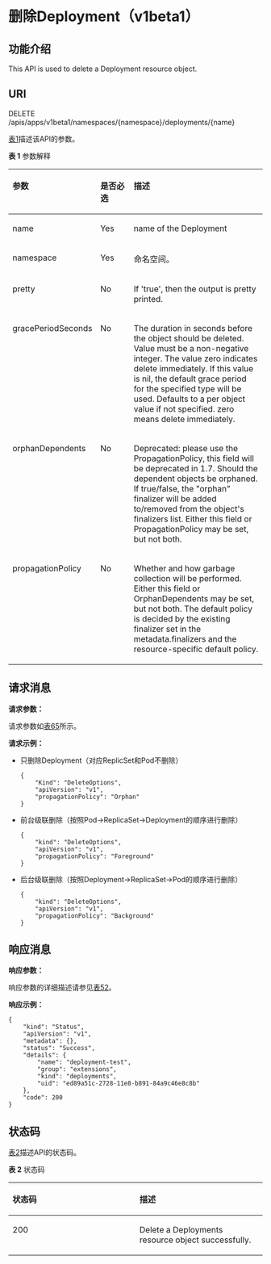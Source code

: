 # 删除Deployment（v1beta1）<a name="cci_02_0027"></a>

## 功能介绍<a name="zh-cn_topic_0091433673_section65321233"></a>

This API is used to delete a Deployment resource object.

## URI<a name="zh-cn_topic_0091433673_section51020189"></a>

DELETE /apis/apps/v1beta1/namespaces/\{namespace\}/deployments/\{name\}

[表1](#zh-cn_topic_0091433673_table2758112513516)描述该API的参数。

**表 1**  参数解释

<a name="zh-cn_topic_0091433673_table2758112513516"></a>
<table><thead align="left"><tr id="zh-cn_topic_0091433673_row65815647"><th class="cellrowborder" valign="top" width="17.348265173482652%" id="mcps1.2.4.1.1"><p id="zh-cn_topic_0091433673_p65652297517"><a name="zh-cn_topic_0091433673_p65652297517"></a><a name="zh-cn_topic_0091433673_p65652297517"></a>参数</p>
</th>
<th class="cellrowborder" valign="top" width="16.328367163283673%" id="mcps1.2.4.1.2"><p id="zh-cn_topic_0091433673_p165661629135114"><a name="zh-cn_topic_0091433673_p165661629135114"></a><a name="zh-cn_topic_0091433673_p165661629135114"></a>是否必选</p>
</th>
<th class="cellrowborder" valign="top" width="66.32336766323368%" id="mcps1.2.4.1.3"><p id="zh-cn_topic_0091433673_p14567629115114"><a name="zh-cn_topic_0091433673_p14567629115114"></a><a name="zh-cn_topic_0091433673_p14567629115114"></a>描述</p>
</th>
</tr>
</thead>
<tbody><tr id="zh-cn_topic_0091433673_row5608934"><td class="cellrowborder" valign="top" width="17.348265173482652%" headers="mcps1.2.4.1.1 "><p id="zh-cn_topic_0091433673_p51670535"><a name="zh-cn_topic_0091433673_p51670535"></a><a name="zh-cn_topic_0091433673_p51670535"></a>name</p>
</td>
<td class="cellrowborder" valign="top" width="16.328367163283673%" headers="mcps1.2.4.1.2 "><p id="zh-cn_topic_0091433673_p24563845"><a name="zh-cn_topic_0091433673_p24563845"></a><a name="zh-cn_topic_0091433673_p24563845"></a>Yes</p>
</td>
<td class="cellrowborder" valign="top" width="66.32336766323368%" headers="mcps1.2.4.1.3 "><p id="zh-cn_topic_0091433673_p43514439"><a name="zh-cn_topic_0091433673_p43514439"></a><a name="zh-cn_topic_0091433673_p43514439"></a>name of the Deployment</p>
</td>
</tr>
<tr id="zh-cn_topic_0091433673_row56085638"><td class="cellrowborder" valign="top" width="17.348265173482652%" headers="mcps1.2.4.1.1 "><p id="zh-cn_topic_0091433673_p46642793"><a name="zh-cn_topic_0091433673_p46642793"></a><a name="zh-cn_topic_0091433673_p46642793"></a>namespace</p>
</td>
<td class="cellrowborder" valign="top" width="16.328367163283673%" headers="mcps1.2.4.1.2 "><p id="zh-cn_topic_0091433673_p19969926"><a name="zh-cn_topic_0091433673_p19969926"></a><a name="zh-cn_topic_0091433673_p19969926"></a>Yes</p>
</td>
<td class="cellrowborder" valign="top" width="66.32336766323368%" headers="mcps1.2.4.1.3 "><p id="zh-cn_topic_0079615000_p8332925"><a name="zh-cn_topic_0079615000_p8332925"></a><a name="zh-cn_topic_0079615000_p8332925"></a>命名空间。</p>
</td>
</tr>
<tr id="zh-cn_topic_0091433673_row62561693"><td class="cellrowborder" valign="top" width="17.348265173482652%" headers="mcps1.2.4.1.1 "><p id="zh-cn_topic_0091433673_p34332366"><a name="zh-cn_topic_0091433673_p34332366"></a><a name="zh-cn_topic_0091433673_p34332366"></a>pretty</p>
</td>
<td class="cellrowborder" valign="top" width="16.328367163283673%" headers="mcps1.2.4.1.2 "><p id="zh-cn_topic_0091433673_p29458227"><a name="zh-cn_topic_0091433673_p29458227"></a><a name="zh-cn_topic_0091433673_p29458227"></a>No</p>
</td>
<td class="cellrowborder" valign="top" width="66.32336766323368%" headers="mcps1.2.4.1.3 "><p id="zh-cn_topic_0091433673_p37306164"><a name="zh-cn_topic_0091433673_p37306164"></a><a name="zh-cn_topic_0091433673_p37306164"></a>If 'true', then the output is pretty printed.</p>
</td>
</tr>
<tr id="zh-cn_topic_0091433673_row211163"><td class="cellrowborder" valign="top" width="17.348265173482652%" headers="mcps1.2.4.1.1 "><p id="zh-cn_topic_0091433673_p17104275"><a name="zh-cn_topic_0091433673_p17104275"></a><a name="zh-cn_topic_0091433673_p17104275"></a>gracePeriodSeconds</p>
</td>
<td class="cellrowborder" valign="top" width="16.328367163283673%" headers="mcps1.2.4.1.2 "><p id="zh-cn_topic_0091433673_p43269019"><a name="zh-cn_topic_0091433673_p43269019"></a><a name="zh-cn_topic_0091433673_p43269019"></a>No</p>
</td>
<td class="cellrowborder" valign="top" width="66.32336766323368%" headers="mcps1.2.4.1.3 "><p id="zh-cn_topic_0091433673_p15129627"><a name="zh-cn_topic_0091433673_p15129627"></a><a name="zh-cn_topic_0091433673_p15129627"></a>The duration in seconds before the object should be deleted. Value must be a non-negative integer. The value zero indicates delete immediately. If this value is nil, the default grace period for the specified type will be used. Defaults to a per object value if not specified. zero means delete immediately.</p>
</td>
</tr>
<tr id="zh-cn_topic_0091433673_row1948920"><td class="cellrowborder" valign="top" width="17.348265173482652%" headers="mcps1.2.4.1.1 "><p id="zh-cn_topic_0091433673_p23644832"><a name="zh-cn_topic_0091433673_p23644832"></a><a name="zh-cn_topic_0091433673_p23644832"></a>orphanDependents</p>
</td>
<td class="cellrowborder" valign="top" width="16.328367163283673%" headers="mcps1.2.4.1.2 "><p id="zh-cn_topic_0091433673_p36183253"><a name="zh-cn_topic_0091433673_p36183253"></a><a name="zh-cn_topic_0091433673_p36183253"></a>No</p>
</td>
<td class="cellrowborder" valign="top" width="66.32336766323368%" headers="mcps1.2.4.1.3 "><p id="zh-cn_topic_0091433673_p45162366"><a name="zh-cn_topic_0091433673_p45162366"></a><a name="zh-cn_topic_0091433673_p45162366"></a>Deprecated: please use the PropagationPolicy, this field will be deprecated in 1.7. Should the dependent objects be orphaned. If true/false, the "orphan" finalizer will be added to/removed from the object's finalizers list. Either this field or PropagationPolicy may be set, but not both.</p>
</td>
</tr>
<tr id="zh-cn_topic_0091433673_row3808114"><td class="cellrowborder" valign="top" width="17.348265173482652%" headers="mcps1.2.4.1.1 "><p id="zh-cn_topic_0091433673_p40021797"><a name="zh-cn_topic_0091433673_p40021797"></a><a name="zh-cn_topic_0091433673_p40021797"></a>propagationPolicy</p>
</td>
<td class="cellrowborder" valign="top" width="16.328367163283673%" headers="mcps1.2.4.1.2 "><p id="zh-cn_topic_0091433673_p20540096"><a name="zh-cn_topic_0091433673_p20540096"></a><a name="zh-cn_topic_0091433673_p20540096"></a>No</p>
</td>
<td class="cellrowborder" valign="top" width="66.32336766323368%" headers="mcps1.2.4.1.3 "><p id="zh-cn_topic_0091433673_p53135084"><a name="zh-cn_topic_0091433673_p53135084"></a><a name="zh-cn_topic_0091433673_p53135084"></a></p>
<p id="zh-cn_topic_0091433673_p8453712"><a name="zh-cn_topic_0091433673_p8453712"></a><a name="zh-cn_topic_0091433673_p8453712"></a>Whether and how garbage collection will be performed. Either this field or OrphanDependents may be set, but not both. The default policy is decided by the existing finalizer set in the metadata.finalizers and the resource-specific default policy.</p>
</td>
</tr>
</tbody>
</table>

## 请求消息<a name="zh-cn_topic_0091433673_section56528519"></a>

**请求参数：**

请求参数如[表65](公共参数.md#zh-cn_topic_0091433700_d0e41006)所示。

**请求示例：**

-   只删除Deployment（对应ReplicSet和Pod不删除）

    ```
    {
        "Kind": "DeleteOptions",
        "apiVersion": "v1",
        "propagationPolicy": "Orphan"
    }
    ```

-   前台级联删除（按照Pod-\>ReplicaSet-\>Deployment的顺序进行删除）

    ```
    {
        "kind": "DeleteOptions",
        "apiVersion": "v1",
        "propagationPolicy": "Foreground"
    }
    ```

-   后台级联删除（按照Deployment-\>ReplicaSet-\>Pod的顺序进行删除）

    ```
    {
        "kind": "DeleteOptions",
        "apiVersion": "v1",
        "propagationPolicy": "Background"
    }
    ```


## 响应消息<a name="zh-cn_topic_0091433673_section38994624"></a>

**响应参数：**

响应参数的详细描述请参见[表52](公共响应参数（OLD-VERSIONS）.md#table37251757105918)。

**响应示例：**

```
{
    "kind": "Status", 
    "apiVersion": "v1", 
    "metadata": {}, 
    "status": "Success", 
    "details": {
        "name": "deployment-test", 
        "group": "extensions", 
        "kind": "deployments", 
        "uid": "ed89a51c-2728-11e8-b891-84a9c46e8c8b"
    }, 
    "code": 200
}
```

## 状态码<a name="zh-cn_topic_0091433673_section15407297"></a>

[表2](#zh-cn_topic_0091433673_d0e35248)描述API的状态码。

**表 2**  状态码

<a name="zh-cn_topic_0091433673_d0e35248"></a>
<table><thead align="left"><tr id="zh-cn_topic_0091433673_row25883953"><th class="cellrowborder" valign="top" width="50%" id="mcps1.2.3.1.1"><p id="zh-cn_topic_0091433673_p16225480"><a name="zh-cn_topic_0091433673_p16225480"></a><a name="zh-cn_topic_0091433673_p16225480"></a>状态码</p>
</th>
<th class="cellrowborder" valign="top" width="50%" id="mcps1.2.3.1.2"><p id="zh-cn_topic_0091433673_p39195466"><a name="zh-cn_topic_0091433673_p39195466"></a><a name="zh-cn_topic_0091433673_p39195466"></a>描述</p>
</th>
</tr>
</thead>
<tbody><tr id="zh-cn_topic_0091433673_row20716193"><td class="cellrowborder" valign="top" width="50%" headers="mcps1.2.3.1.1 "><p id="zh-cn_topic_0091433673_p290101"><a name="zh-cn_topic_0091433673_p290101"></a><a name="zh-cn_topic_0091433673_p290101"></a>200</p>
</td>
<td class="cellrowborder" valign="top" width="50%" headers="mcps1.2.3.1.2 "><p id="zh-cn_topic_0091433673_p23498221"><a name="zh-cn_topic_0091433673_p23498221"></a><a name="zh-cn_topic_0091433673_p23498221"></a>Delete a Deployments resource object successfully.</p>
</td>
</tr>
</tbody>
</table>

